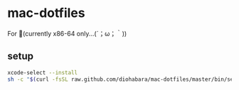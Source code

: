 # mac-dotfiles

For 🍎(currently x86-64 only...(´；ω；｀))

## setup

```sh
xcode-select --install
sh -c "$(curl -fsSL raw.github.com/diohabara/mac-dotfiles/master/bin/setup.sh)"
```
